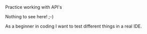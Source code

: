 Practice working with API's 

Nothing to see here! ;-) 

As a beginner in coding I want to test different things in a real IDE. 

